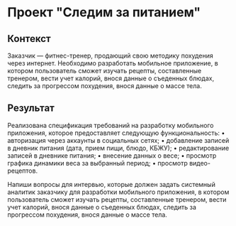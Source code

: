 # Проект "Следим за питанием"

## Контекст

Заказчик — фитнес-тренер, продающий свою методику похудения через интернет. Необходимо разработать мобильное приложение, в котором пользователь сможет изучать рецепты, составленные тренером, вести учет калорий, внося данные о съеденных блюдах, следить за прогрессом похудения, внося данные о массе тела.

## Результат

Реализована спецификация требований на разработку мобильного приложения, которое предоставляет следующую функциональность:
    • авторизация через аккаунты в социальных сетях;
    • добавление записей в дневник питания (дата, прием пищи, блюдо, КБЖУ);
    • редактирование записей в дневнике питания;
    • внесение данных о весе;
    • просмотр графика динамики веса за выбранный период;
    • просмотр видео-рецептов.

Напиши вопросы для интервью, которые должен задать системный аналитик заказчику для разработки мобильного приложения, в котором пользователь сможет изучать рецепты, составленные тренером, вести учет калорий, внося данные о съеденных блюдах, следить за прогрессом похудения, внося данные о массе тела.